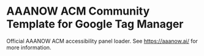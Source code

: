# AAANOW ACM Community Template for Google Tag Manager

Official AAANOW ACM accessibility panel loader. See https://aaanow.ai/ for more information.

